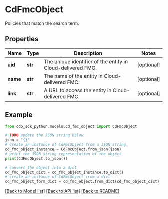 # CdFmcObject

Policies that match the search term.

## Properties

Name | Type | Description | Notes
------------ | ------------- | ------------- | -------------
**uid** | **str** | The unique identifier of the entity in Cloud-delivered FMC. | [optional] 
**name** | **str** | The name of the entity in Cloud-delivered FMC. | [optional] 
**link** | **str** | A URL to access the entity in Cloud-delivered FMC. | [optional] 

## Example

```python
from cdo_sdk_python.models.cd_fmc_object import CdFmcObject

# TODO update the JSON string below
json = "{}"
# create an instance of CdFmcObject from a JSON string
cd_fmc_object_instance = CdFmcObject.from_json(json)
# print the JSON string representation of the object
print(CdFmcObject.to_json())

# convert the object into a dict
cd_fmc_object_dict = cd_fmc_object_instance.to_dict()
# create an instance of CdFmcObject from a dict
cd_fmc_object_form_dict = cd_fmc_object.from_dict(cd_fmc_object_dict)
```
[[Back to Model list]](../README.md#documentation-for-models) [[Back to API list]](../README.md#documentation-for-api-endpoints) [[Back to README]](../README.md)



